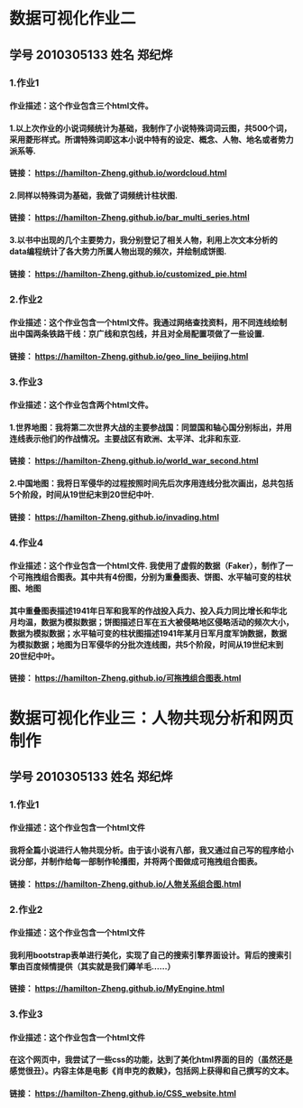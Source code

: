 # 数据可视化作业二
## 学号 2010305133  姓名 郑纪烨
### 1.作业1
#### 作业描述：这个作业包含三个html文件。
#### 1.以上次作业的小说词频统计为基础，我制作了小说特殊词词云图，共500个词，采用菱形样式。所谓特殊词即这本小说中特有的设定、概念、人物、地名或者势力派系等.
#### 链接： https://hamilton-Zheng.github.io/wordcloud.html
#### 2.同样以特殊词为基础，我做了词频统计柱状图.
#### 链接： https://hamilton-Zheng.github.io/bar_multi_series.html
#### 3.以书中出现的几个主要势力，我分别登记了相关人物，利用上次文本分析的data编程统计了各大势力所属人物出现的频次，并绘制成饼图.
#### 链接： https://hamilton-Zheng.github.io/customized_pie.html

### 2.作业2
#### 作业描述：这个作业包含一个html文件。我通过网络查找资料，用不同连线绘制出中国两条铁路干线：京广线和京包线，并且对全局配置项做了一些设置.
#### 链接： https://hamilton-Zheng.github.io/geo_line_beijing.html

### 3.作业3
#### 作业描述：这个作业包含两个html文件。
#### 1.世界地图：我将第二次世界大战的主要参战国：同盟国和轴心国分别标出，并用连线表示他们的作战情况。主要战区有欧洲、太平洋、北非和东亚.
#### 链接： https://hamilton-Zheng.github.io/world_war_second.html
#### 2.中国地图：我将日军侵华的过程按照时间先后次序用连线分批次画出，总共包括5个阶段，时间从19世纪末到20世纪中叶.
#### 链接： https://hamilton-Zheng.github.io/invading.html

### 4.作业4
#### 作业描述：这个作业包含一个html文件. 我使用了虚假的数据（Faker），制作了一个可拖拽组合图表。其中共有4份图，分别为重叠图表、饼图、水平轴可变的柱状图、地图
#### 其中重叠图表描述1941年日军和我军的作战投入兵力、投入兵力同比增长和华北月均温，数据为模拟数据；饼图描述日军在五大被侵略地区侵略活动的频次大小，数据为模拟数据；水平轴可变的柱状图描述1941年某月日军月度军饷数据，数据为模拟数据；地图为日军侵华的分批次连线图，共5个阶段，时间从19世纪末到20世纪中叶。
#### 链接： https://hamilton-Zheng.github.io/可拖拽组合图表.html
# 数据可视化作业三：人物共现分析和网页制作
## 学号 2010305133   姓名 郑纪烨
### 1.作业1
#### 作业描述：这个作业包含一个html文件
#### 我将全篇小说进行人物共现分析。由于该小说有八部，我又通过自己写的程序给小说分部，并制作给每一部制作轮播图，并将两个图做成可拖拽组合图表。
#### 链接： https://hamilton-Zheng.github.io/人物关系组合图.html
### 2.作业2
#### 作业描述：这个作业包含一个html文件
#### 我利用bootstrap表单进行美化，实现了自己的搜索引擎界面设计。背后的搜索引擎由百度倾情提供（其实就是我们薅羊毛……）
#### 链接： https://hamilton-Zheng.github.io/MyEngine.html
### 3.作业3
#### 作业描述：这个作业包含一个html文件
#### 在这个网页中，我尝试了一些css的功能，达到了美化html界面的目的（虽然还是感觉很丑）。内容主体是电影《肖申克的救赎》，包括网上获得和自己撰写的文本。
#### 链接： https://hamilton-Zheng.github.io/CSS_website.html

